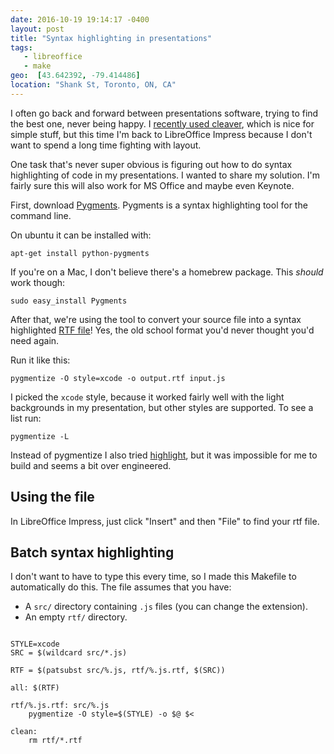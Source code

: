 ```yaml
---
date: 2016-10-19 19:14:17 -0400
layout: post
title: "Syntax highlighting in presentations"
tags:
   - libreoffice 
   - make  
geo:  [43.642392, -79.414486]
location: "Shank St, Toronto, ON, CA"
---
```


I often go back and forward between presentations software, trying to find
the best one, never being happy. I [recently used cleaver][1], which is nice
for simple stuff, but this time I'm back to LibreOffice Impress because I
don't want to spend a long time fighting with layout.

One task that's never super obvious is figuring out how to do syntax
highlighting of code in my presentations. I wanted to share my solution. I'm
fairly sure this will also work for MS Office and maybe even Keynote.

First, download [Pygments][2]. Pygments is a syntax highlighting tool for the
command line.

On ubuntu it can be installed with:

	apt-get install python-pygments

If you're on a Mac, I don't believe there's a homebrew package. This _should_
work though:

	sudo easy_install Pygments

After that, we're using the tool to convert your source file into a syntax
highlighted [RTF file][3]! Yes, the old school format you'd never thought
you'd need again.

Run it like this:

	pygmentize -O style=xcode -o output.rtf input.js

I picked the `xcode` style, because it worked fairly well with the light
backgrounds in my presentation, but other styles are supported. To see a list
run:

	pygmentize -L

Instead of pygmentize I also tried [highlight][4], but it was impossible for
me to build and seems a bit over engineered.

Using the file
--------------

In LibreOffice Impress, just click "Insert" and then "File" to find your rtf
file.


Batch syntax highlighting
-------------------------

I don't want to have to type this every time, so I made this Makefile to
automatically do this. The file assumes that you have:

* A `src/` directory containing `.js` files (you can change the extension).
* An empty `rtf/` directory.

```make

STYLE=xcode
SRC = $(wildcard src/*.js)

RTF = $(patsubst src/%.js, rtf/%.js.rtf, $(SRC))

all: $(RTF)

rtf/%.js.rtf: src/%.js
	pygmentize -O style=$(STYLE) -o $@ $<

clean:
	rm rtf/*.rtf

```


[1]: https://evertpot.com/go-for-php-programmers/
[2]: http://pygments.org/docs/cmdline/
[3]: https://en.wikipedia.org/wiki/Rich_Text_Format
[4]: http://www.andre-simon.de/doku/highlight/en/highlight.php

